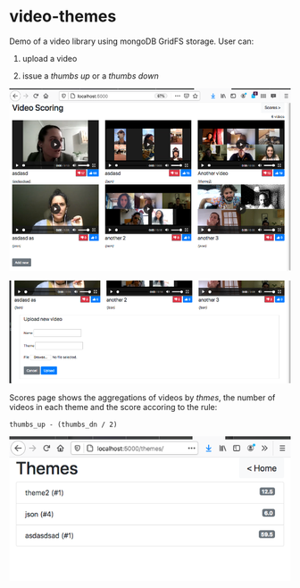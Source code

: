 # video-themes

Demo of a video library using mongoDB GridFS storage. 
User can:

 1. upload a video
 
 2. issue a *thumbs up* or a *thumbs down* 

![index](imgs/index.png)

![Upload Video](imgs/new.png)


Scores page shows the aggregations of videos by *thmes*, the number of videos in each theme and the score accoring to the rule:
    
    thumbs_up - (thumbs_dn / 2)

![Scores](imgs/scores.png)



